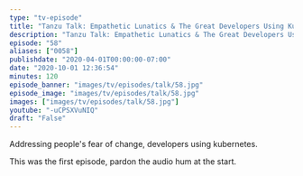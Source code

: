 ```yaml
---
type: "tv-episode"
title: "Tanzu Talk: Empathetic Lunatics & The Great Developers Using Kubernetes Scare"
description: "Tanzu Talk: Empathetic Lunatics & The Great Developers Using Kubernetes Scare"
episode: "58"
aliases: ["0058"]
publishdate: "2020-04-01T00:00:00-07:00"
date: "2020-10-01 12:36:54"
minutes: 120
episode_banner: "images/tv/episodes/talk/58.jpg"
episode_image: "images/tv/episodes/talk/58.jpg"
images: ["images/tv/episodes/talk/58.jpg"]
youtube: "-uCPSXVuNIQ"
draft: "False"
---
```


Addressing people's fear of change, developers using kubernetes.

This was the first episode, pardon the audio hum at the start.